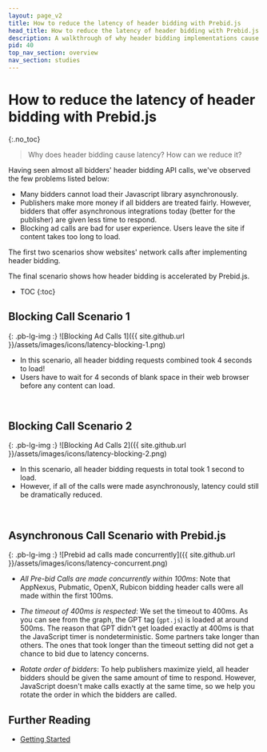 ```yaml
---
layout: page_v2
title: How to reduce the latency of header bidding with Prebid.js
head_title: How to reduce the latency of header bidding with Prebid.js
description: A walkthrough of why header bidding implementations cause latency. An overview of how to use Prebid.js to reduce it.
pid: 40
top_nav_section: overview
nav_section: studies
---
```


<div class="bs-docs-section" markdown="1">

# How to reduce the latency of header bidding with Prebid.js
{:.no_toc}

> Why does header bidding cause latency? How can we reduce it?

Having seen almost all bidders' header bidding API calls, we've observed the few problems listed below:

* Many bidders cannot load their Javascript library asynchronously.
* Publishers make more money if all bidders are treated fairly. However, bidders that offer asynchronous integrations today (better for the publisher) are given less time to respond.
* Blocking ad calls are bad for user experience. Users leave the site if content takes too long to load.

The first two scenarios show websites' network calls after implementing header bidding.

The final scenario shows how header bidding is accelerated by Prebid.js.

* TOC
{:toc}

## Blocking Call Scenario 1

{: .pb-lg-img :}
![Blocking Ad Calls 1]({{ site.github.url }}/assets/images/icons/latency-blocking-1.png)

* In this scenario, all header bidding requests combined took 4 seconds to load!
* Users have to wait for 4 seconds of blank space in their web browser before any content can load.

<br /> 

## Blocking Call Scenario 2

{: .pb-lg-img :}
![Blocking Ad Calls 2]({{ site.github.url }}/assets/images/icons/latency-blocking-2.png)

* In this scenario, all header bidding requests in total took 1 second to load.
* However, if all of the calls were made asynchronously, latency could still be dramatically reduced.

<br />

## Asynchronous Call Scenario with Prebid.js

{: .pb-lg-img :}
![Prebid ad calls made concurrently]({{ site.github.url }}/assets/images/icons/latency-concurrent.png)

* *All Pre-bid Calls are made concurrently within 100ms*: Note that AppNexus, Pubmatic, OpenX, Rubicon bidding header calls were all made within the first 100ms. 

* *The timeout of 400ms is respected*: We set the timeout to 400ms. As you can see from the graph, the GPT tag (`gpt.js`) is loaded at around 500ms. The reason that GPT didn't get loaded exactly at 400ms is that the JavaScript timer is nondeterministic. Some partners take longer than others. The ones that took longer than the timeout setting did not get a chance to bid due to latency concerns.

* *Rotate order of bidders*: To help publishers maximize yield, all header bidders should be given the same amount of time to respond. However, JavaScript doesn't make calls exactly at the same time, so we help you rotate the order in which the bidders are called.

## Further Reading

+ [Getting Started]({{site.baseurl}}/overview/getting-started.html)

</div>
